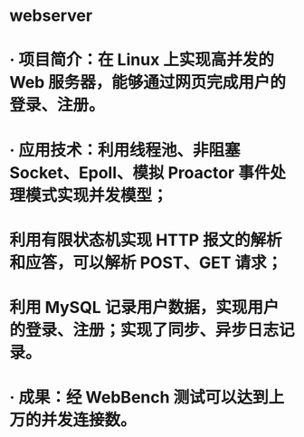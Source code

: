 # webserver
# · 项目简介：在 Linux 上实现高并发的 Web 服务器，能够通过网页完成用户的登录、注册。
# · 应用技术：利用线程池、非阻塞 Socket、Epoll、模拟 Proactor 事件处理模式实现并发模型；
#   利用有限状态机实现 HTTP 报文的解析和应答，可以解析 POST、GET 请求；
#   利用 MySQL 记录用户数据，实现用户的登录、注册；实现了同步、异步日志记录。
# · 成果：经 WebBench 测试可以达到上万的并发连接数。

